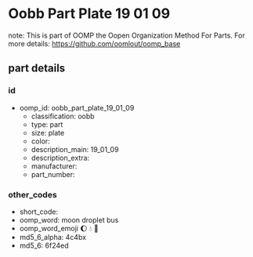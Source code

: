 # Oobb Part Plate 19 01 09  

note: This is part of OOMP the Oopen Organization Method For Parts. For more details: https://github.com/oomlout/oomp_base

##  part details





### id
* oomp_id: oobb_part_plate_19_01_09
  * classification: oobb
  * type: part
  * size: plate
  * color: 
  * description_main: 19_01_09
  * description_extra: 
  * manufacturer: 
  * part_number: 

### other_codes
* short_code: 
* oomp_word: moon droplet bus
* oomp_word_emoji :moon: :droplet: :bus:
* md5_6_alpha: 4c4bx
* md5_6: 6f24ed